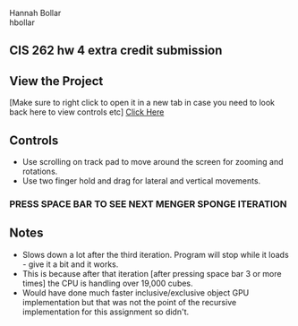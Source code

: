 Hannah Bollar
</br>hbollar

## CIS 262 hw 4 extra credit submission

## View the Project

[Make sure to right click to open it in a new tab in case you need to look back here to view controls etc]
<a href = "http://htmlpreview.github.io/?https://github.com/hanbollar/Menger-Sponge/blob/master/index.html" target="_blank">Click Here</a>

## Controls

- Use scrolling on track pad to move around the screen for zooming and rotations.
- Use two finger hold and drag for lateral and vertical movements.

### PRESS SPACE BAR TO SEE NEXT MENGER SPONGE ITERATION

## Notes

- Slows down a lot after the third iteration. Program will stop while it loads - give it a bit and it works.
- This is because after that iteration [after pressing space bar 3 or more times] the CPU is handling over 19,000 cubes. 
- Would have done much faster inclusive/exclusive object GPU implementation but that was not the point of the recursive implementation for this assignment so didn't.